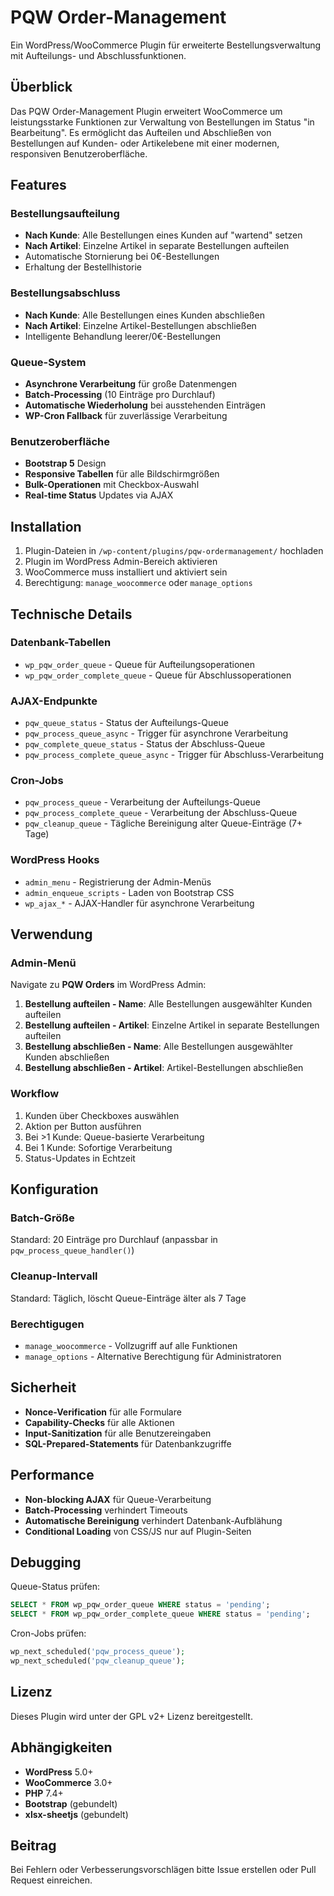 # PQW Order-Management

Ein WordPress/WooCommerce Plugin für erweiterte Bestellungsverwaltung mit Aufteilungs- und Abschlussfunktionen.

## Überblick

Das PQW Order-Management Plugin erweitert WooCommerce um leistungsstarke Funktionen zur Verwaltung von Bestellungen im Status "in Bearbeitung". Es ermöglicht das Aufteilen und Abschließen von Bestellungen auf Kunden- oder Artikelebene mit einer modernen, responsiven Benutzeroberfläche.

## Features

### Bestellungsaufteilung

- **Nach Kunde**: Alle Bestellungen eines Kunden auf "wartend" setzen
- **Nach Artikel**: Einzelne Artikel in separate Bestellungen aufteilen
- Automatische Stornierung bei 0€-Bestellungen
- Erhaltung der Bestellhistorie

### Bestellungsabschluss

- **Nach Kunde**: Alle Bestellungen eines Kunden abschließen
- **Nach Artikel**: Einzelne Artikel-Bestellungen abschließen
- Intelligente Behandlung leerer/0€-Bestellungen

### Queue-System

- **Asynchrone Verarbeitung** für große Datenmengen
- **Batch-Processing** (10 Einträge pro Durchlauf)
- **Automatische Wiederholung** bei ausstehenden Einträgen
- **WP-Cron Fallback** für zuverlässige Verarbeitung

### Benutzeroberfläche

- **Bootstrap 5** Design
- **Responsive Tabellen** für alle Bildschirmgrößen
- **Bulk-Operationen** mit Checkbox-Auswahl
- **Real-time Status** Updates via AJAX

## Installation

1. Plugin-Dateien in `/wp-content/plugins/pqw-ordermanagement/` hochladen
2. Plugin im WordPress Admin-Bereich aktivieren
3. WooCommerce muss installiert und aktiviert sein
4. Berechtigung: `manage_woocommerce` oder `manage_options`

## Technische Details

### Datenbank-Tabellen

- `wp_pqw_order_queue` - Queue für Aufteilungsoperationen
- `wp_pqw_order_complete_queue` - Queue für Abschlussoperationen

### AJAX-Endpunkte

- `pqw_queue_status` - Status der Aufteilungs-Queue
- `pqw_process_queue_async` - Trigger für asynchrone Verarbeitung
- `pqw_complete_queue_status` - Status der Abschluss-Queue  
- `pqw_process_complete_queue_async` - Trigger für Abschluss-Verarbeitung

### Cron-Jobs

- `pqw_process_queue` - Verarbeitung der Aufteilungs-Queue
- `pqw_process_complete_queue` - Verarbeitung der Abschluss-Queue
- `pqw_cleanup_queue` - Tägliche Bereinigung alter Queue-Einträge (7+ Tage)

### WordPress Hooks

- `admin_menu` - Registrierung der Admin-Menüs
- `admin_enqueue_scripts` - Laden von Bootstrap CSS
- `wp_ajax_*` - AJAX-Handler für asynchrone Verarbeitung

## Verwendung

### Admin-Menü

Navigate zu **PQW Orders** im WordPress Admin:

1. **Bestellung aufteilen - Name**: Alle Bestellungen ausgewählter Kunden aufteilen
2. **Bestellung aufteilen - Artikel**: Einzelne Artikel in separate Bestellungen aufteilen  
3. **Bestellung abschließen - Name**: Alle Bestellungen ausgewählter Kunden abschließen
4. **Bestellung abschließen - Artikel**: Artikel-Bestellungen abschließen

### Workflow

1. Kunden über Checkboxes auswählen
2. Aktion per Button ausführen
3. Bei >1 Kunde: Queue-basierte Verarbeitung
4. Bei 1 Kunde: Sofortige Verarbeitung
5. Status-Updates in Echtzeit

## Konfiguration

### Batch-Größe

Standard: 20 Einträge pro Durchlauf (anpassbar in `pqw_process_queue_handler()`)

### Cleanup-Intervall

Standard: Täglich, löscht Queue-Einträge älter als 7 Tage

### Berechtigugen

- `manage_woocommerce` - Vollzugriff auf alle Funktionen
- `manage_options` - Alternative Berechtigung für Administratoren

## Sicherheit

- **Nonce-Verification** für alle Formulare
- **Capability-Checks** für alle Aktionen
- **Input-Sanitization** für alle Benutzereingaben
- **SQL-Prepared-Statements** für Datenbankzugriffe

## Performance

- **Non-blocking AJAX** für Queue-Verarbeitung
- **Batch-Processing** verhindert Timeouts
- **Automatische Bereinigung** verhindert Datenbank-Aufblähung
- **Conditional Loading** von CSS/JS nur auf Plugin-Seiten

## Debugging

Queue-Status prüfen:

```sql
SELECT * FROM wp_pqw_order_queue WHERE status = 'pending';
SELECT * FROM wp_pqw_order_complete_queue WHERE status = 'pending';
```

Cron-Jobs prüfen:

```php
wp_next_scheduled('pqw_process_queue');
wp_next_scheduled('pqw_cleanup_queue');
```

## Lizenz

Dieses Plugin wird unter der GPL v2+ Lizenz bereitgestellt.

## Abhängigkeiten

- **WordPress** 5.0+
- **WooCommerce** 3.0+
- **PHP** 7.4+
- **Bootstrap** (gebundelt)
- **xlsx-sheetjs** (gebundelt)

## Beitrag

Bei Fehlern oder Verbesserungsvorschlägen bitte Issue erstellen oder Pull Request einreichen.
